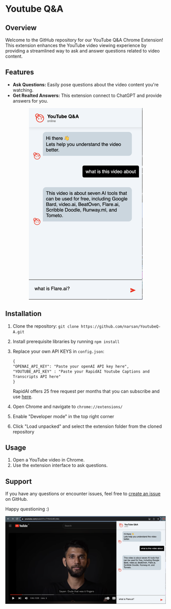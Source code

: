 # Youtube Q&A

## Overview
Welcome to the GitHub repository for our YouTube Q&A Chrome Extension! This extension enhances the YouTube video viewing experience by providing a streamlined way to ask and answer questions related to video content.

## Features
- **Ask Questions:** Easily pose questions about the video content you're watching.
- **Get Realted Answers:** This extension connect to ChatGPT and provide answers for you.

<p align="center">
  <img width="357" height="600" src="images/extension-photo.png">
</p>


## Installation
1. Clone the repository: `git clone https://github.com/narsan/YoutubeQ-A.git`
2. Install prerequisite libraries by running ```npm install```
3. Replace your own API KEYS in ```config.json```:
   
    ```
    {
    "OPENAI_API_KEY": "Paste your openAI API key here",
    "YOUTUBE_API_KEY" : "Paste your RapidAI Youtube Captions and Transcripts API here" 
    }
    ```
    RapidAI offers 25 free request per months that you can subscribe and use [here](https://pages.github.com/](https://rapidapi.com/dashdash/api/youtube-captions-and-transcripts)https://rapidapi.com/dashdash/api/youtube-captions-and-transcripts).
     
4. Open Chrome and navigate to `chrome://extensions/`
5. Enable "Developer mode" in the top right corner
6. Click "Load unpacked" and select the extension folder from the cloned repository

   
## Usage
1. Open a YouTube video in Chrome.
2. Use the extension interface to ask questions.
   

## Support
If you have any questions or encounter issues, feel free to [create an issue](https://github.com//narsan/YoutubeQ-A/issues) on GitHub.

Happy questioning :)


<p align="center">
  <img src="images/youtube1.png">
</p>









